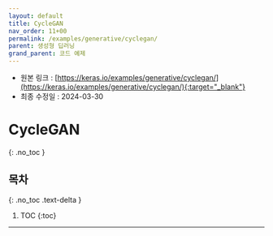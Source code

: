 ```yaml
---
layout: default
title: CycleGAN
nav_order: 11+00
permalink: /examples/generative/cyclegan/
parent: 생성형 딥러닝
grand_parent: 코드 예제
---
```


* 원본 링크 : [https://keras.io/examples/generative/cyclegan/](https://keras.io/examples/generative/cyclegan/){:target="_blank"}
* 최종 수정일 : 2024-03-30

# CycleGAN
{: .no_toc }

## 목차
{: .no_toc .text-delta }

1. TOC
{:toc}

---
